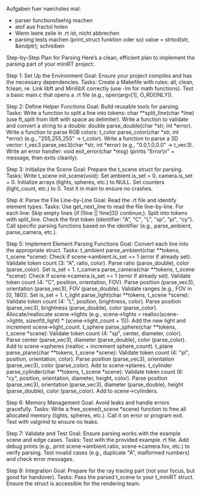 Aufgaben fuer naechstes mal:
- parser functionsfaehig machen
- atof aus fractol holen
- Wenn leere zeile in .rt ist, nicht abbrechen
- parsing tests machen (print_struct funktion oder so)
value = strtod(str, &endptr); schreiben


Step-by-Step Plan for Parsing
Here’s a clean, efficient plan to implement the parsing part of your miniRT project:

Step 1: Set Up the Environment
Goal: Ensure your project compiles and has the necessary dependencies.
Tasks:
Create a Makefile with rules: all, clean, fclean, re.
Link libft and MinilibX correctly (use -lm for math functions).
Test a basic main.c that opens a .rt file (e.g., open(argv[1], O_RDONLY)).


Step 2: Define Helper Functions
Goal: Build reusable tools for parsing.
Tasks:
Write a function to split a line into tokens: char **split_line(char *line) (use ft_split from libft with space as delimiter).
Write a function to validate and convert a string to a double: double parse_double(char *str, int *error).
Write a function to parse RGB colors: t_color parse_color(char *str, int *error) (e.g., "255,255,255" → t_color).
Write a function to parse a 3D vector: t_vec3 parse_vec3(char *str, int *error) (e.g., "0.0,1.0,0.0" → t_vec3).
Write an error handler: void exit_error(char *msg) (prints "Error\n" + message, then exits cleanly).


Step 3: Initialize the Scene
Goal: Prepare the t_scene struct for parsing.
Tasks:
Write t_scene init_scene(void):
Set ambient.is_set = 0, camera.is_set = 0.
Initialize arrays (lights, spheres, etc.) to NULL.
Set counters (light_count, etc.) to 0.
Test it in main to ensure no crashes.


Step 4: Parse the File Line-by-Line
Goal: Read the .rt file and identify element types.
Tasks:
Use get_next_line to read the file line-by-line.
For each line:
Skip empty lines (if (!line || !line[0]) continue;).
Split into tokens with split_line.
Check the first token (identifier: "A", "C", "L", "sp", "pl", "cy").
Call specific parsing functions based on the identifier (e.g., parse_ambient, parse_camera, etc.).


Step 5: Implement Element Parsing Functions
Goal: Convert each line into the appropriate struct.
Tasks:
t_ambient parse_ambient(char **tokens, t_scene *scene):
Check if scene->ambient.is_set == 1 (error if already set).
Validate token count (3: "A", ratio, color).
Parse ratio (parse_double), color (parse_color).
Set is_set = 1.
t_camera parse_camera(char **tokens, t_scene *scene):
Check if scene->camera.is_set == 1 (error if already set).
Validate token count (4: "C", position, orientation, FOV).
Parse position (parse_vec3), orientation (parse_vec3), FOV (parse_double).
Validate ranges (e.g., FOV in [0, 180]).
Set is_set = 1.
t_light parse_light(char **tokens, t_scene *scene):
Validate token count (4: "L", position, brightness, color).
Parse position (parse_vec3), brightness (parse_double), color (parse_color).
Allocate/reallocate scene->lights (e.g., scene->lights = realloc(scene->lights, sizeof(t_light) * (scene->light_count + 1))).
Add the new light and increment scene->light_count.
t_sphere parse_sphere(char **tokens, t_scene *scene):
Validate token count (4: "sp", center, diameter, color).
Parse center (parse_vec3), diameter (parse_double), color (parse_color).
Add to scene->spheres (realloc + increment sphere_count).
t_plane parse_plane(char **tokens, t_scene *scene):
Validate token count (4: "pl", position, orientation, color).
Parse position (parse_vec3), orientation (parse_vec3), color (parse_color).
Add to scene->planes.
t_cylinder parse_cylinder(char **tokens, t_scene *scene):
Validate token count (6: "cy", position, orientation, diameter, height, color).
Parse position (parse_vec3), orientation (parse_vec3), diameter (parse_double), height (parse_double), color (parse_color).
Add to scene->cylinders.


Step 6: Memory Management
Goal: Avoid leaks and handle errors gracefully.
Tasks:
Write a free_scene(t_scene *scene) function to free all allocated memory (lights, spheres, etc.).
Call it on error or program exit.
Test with valgrind to ensure no leaks.


Step 7: Validate and Test
Goal: Ensure parsing works with the example scene and edge cases.
Tasks:
Test with the provided example .rt file.
Add debug prints (e.g., print scene->ambient.ratio, scene->camera.fov, etc.) to verify parsing.
Test invalid cases (e.g., duplicate "A", malformed numbers) and check error messages.


Step 8: Integration
Goal: Prepare for the ray tracing part (not your focus, but good for handover).
Tasks:
Pass the parsed t_scene to your t_miniRT struct.
Ensure the struct is accessible for the rendering team.
